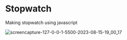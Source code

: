 # Stopwatch
Making stopwatch using javascript


![screencapture-127-0-0-1-5500-2023-08-15-19_00_17](https://github.com/anjanadave/Stopwatch/assets/138798176/3ec41ed4-e608-4a7d-8fb7-c88ee936acb7)
